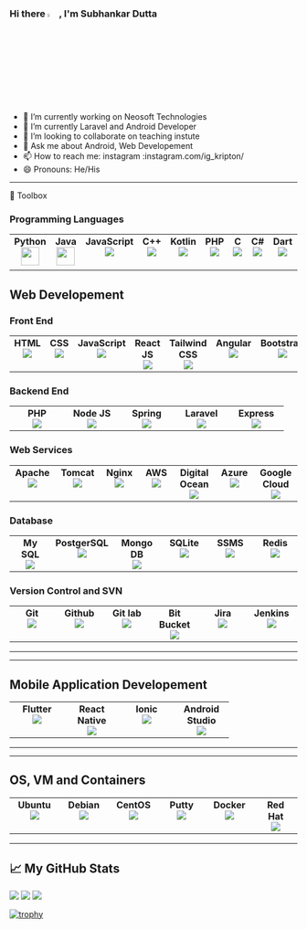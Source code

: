 ### Hi there <img src="https://raw.githubusercontent.com/nixin72/nixin72/master/wave.gif" width="4%" height="4%" >, I'm Subhankar Dutta

- 🔭 I’m currently working on Neosoft Technologies                                               
- 🌱 I’m currently Laravel and Android Developer
- 👯 I’m looking to collaborate on teaching instute
- 💬 Ask me about Android, Web Developement 
- 📫 How to reach me: instagram :instagram.com/ig_kripton/ 
- 😄 Pronouns: He/His
---

🧰 Toolbox

### Programming Languages 

<table>
        <tbody>
            <tr valign="top">
                <td width="80px" align="center">
                <span><strong>Python</strong></span><br>
                <img height="32px" src="https://cdn.jsdelivr.net/gh/devicons/devicon/icons/python/python-original.svg">
                </td>
                <td width="80px" align="center">
                <span><strong>Java</strong></span><br>
                <img height="32" src="https://cdn.jsdelivr.net/gh/devicons/devicon/icons/java/java-original.svg">
                </td>
                <td width="80px" align="center">
                <span><strong>JavaScript</strong></span><br>
                <img src="https://cdn.jsdelivr.net/gh/devicons/devicon/icons/javascript/javascript-original.svg" />    
                </td>
                <td width="80px" align="center">
                <span><strong>C++</strong></span><br>
                <img src="https://cdn.jsdelivr.net/gh/devicons/devicon/icons/cplusplus/cplusplus-original.svg" />    
                </td>
                <td width="80px" align="center">
                <span><strong>Kotlin</strong></span><br>
                <img src="https://cdn.jsdelivr.net/gh/devicons/devicon/icons/kotlin/kotlin-original.svg" />
                </td>
                <td width="80px" align="center">
                <span><strong>PHP</strong></span><br>
                <img src="https://cdn.jsdelivr.net/gh/devicons/devicon/icons/php/php-plain.svg" />
                </td>
                <td width="80px" align="center">
                <span><strong>C</strong></span><br>
                <img src="https://cdn.jsdelivr.net/gh/devicons/devicon/icons/c/c-original.svg" />
                </td>
                <td width="80px" align="center">
                <span><strong>C#</strong></span><br>
                <img src="https://cdn.jsdelivr.net/gh/devicons/devicon/icons/csharp/csharp-original.svg" />
                </td>
                <td width="80px" align="center">
                <span><strong>Dart</strong></span><br>
                <img src="https://cdn.jsdelivr.net/gh/devicons/devicon/icons/dart/dart-original.svg" />
                </td>
                <td width="80px" align="center">
                <span><strong>Type Script</strong></span><br>
                <img src="https://cdn.jsdelivr.net/gh/devicons/devicon/icons/typescript/typescript-original.svg" />
                </td>
            </tr>
        </tbody>
    </table>
    
## Web Developement

### Front End

<table>
        <tbody>
            <tr valign="top">
                <td width="80px" align="center">
                <span><strong>HTML</strong></span><br>
                <img src="https://cdn.jsdelivr.net/gh/devicons/devicon/icons/html5/html5-original.svg" />
                </td>
                <td width="80px" align="center">
                <span><strong>CSS</strong></span><br>
                <img src="https://cdn.jsdelivr.net/gh/devicons/devicon/icons/css3/css3-original.svg" />
                </td>
                <td width="80px" align="center">
                <span><strong>JavaScript</strong></span><br>
                <img src="https://cdn.jsdelivr.net/gh/devicons/devicon/icons/javascript/javascript-original.svg" />    
                </td>
                <td width="80px" align="center">
                <span><strong>React JS</strong></span><br>
                <img src="https://cdn.jsdelivr.net/gh/devicons/devicon/icons/react/react-original.svg" />
                </td>
                <td width="80px" align="center">
                <span><strong>Tailwind CSS</strong></span><br>
                <img src="https://cdn.jsdelivr.net/gh/devicons/devicon/icons/tailwindcss/tailwindcss-plain.svg" />
                </td>
                <td width="80px" align="center">
                <span><strong>Angular</strong></span><br>
                <img src="https://cdn.jsdelivr.net/gh/devicons/devicon/icons/angularjs/angularjs-original.svg" />
                </td>
                <td width="80px" align="center">
                <span><strong>Bootstrap</strong></span><br>
                <img src="https://cdn.jsdelivr.net/gh/devicons/devicon/icons/bootstrap/bootstrap-original.svg" />
                </td>
                <td width="80px" align="center">
                <span><strong>JQuery</strong></span><br>
                <img src="https://cdn.jsdelivr.net/gh/devicons/devicon/icons/jquery/jquery-original.svg" />
                </td>
                <td width="80px" align="center">
                <span><strong>MUI</strong></span><br>
                <img src="https://cdn.jsdelivr.net/gh/devicons/devicon/icons/materialui/materialui-original.svg" />    
                </td>
                <td width="80px" align="center">
                <span><strong>Next JS</strong></span><br>
                <img src="https://cdn.jsdelivr.net/gh/devicons/devicon/icons/nextjs/nextjs-original.svg" />
                </td>
                <td width="80px" align="center">
                <span><strong>SASS</strong></span><br>
                <img src="https://cdn.jsdelivr.net/gh/devicons/devicon/icons/sass/sass-original.svg" />
                </td>
                <td width="80px" align="center">
                <span><strong>Three JS</strong></span><br>
                <img src="https://cdn.jsdelivr.net/gh/devicons/devicon/icons/threejs/threejs-original.svg" />
                </td>
                <td width="80px" align="center">
                <span><strong>Vue js</strong></span><br>
                <img src="https://cdn.jsdelivr.net/gh/devicons/devicon/icons/vuejs/vuejs-original.svg" />
                </td>
                <td width="80px" align="center">
                <span><strong>Redux</strong></span><br>
                 <img src="https://cdn.jsdelivr.net/gh/devicons/devicon/icons/redux/redux-original.svg" />
                 </td>
            </tr>
        </tbody>
    </table>

### Backend End

<table>
        <tbody>
            <tr valign="top">
                <td width="80px" align="center">
                <span><strong>PHP</strong></span><br>
                <img src="https://cdn.jsdelivr.net/gh/devicons/devicon/icons/php/php-original.svg" />
                </td>
                <td width="80px" align="center">
                <span><strong>Node JS</strong></span><br>
                <img src="https://cdn.jsdelivr.net/gh/devicons/devicon/icons/nodejs/nodejs-original-wordmark.svg" />
                </td>
                <td width="80px" align="center">
                <span><strong>Spring</strong></span><br>
                <img src="https://cdn.jsdelivr.net/gh/devicons/devicon/icons/spring/spring-original-wordmark.svg" />
                </td>
                <td width="80px" align="center">
                <span><strong>Laravel</strong></span><br>
                <img src="https://cdn.jsdelivr.net/gh/devicons/devicon/icons/laravel/laravel-plain.svg" />    
                </td>
                <td width="80px" align="center">
                <span><strong>Express</strong></span><br>
                <img src="https://cdn.jsdelivr.net/gh/devicons/devicon/icons/express/express-original-wordmark.svg" />
                </td>
            </tr>
        </tbody>
    </table>
    
### Web Services


<table>
        <tbody>
            <tr valign="top">
                <td width="80px" align="center">
                <span><strong>Apache</strong></span><br>
                <img src="https://cdn.jsdelivr.net/gh/devicons/devicon/icons/apache/apache-original-wordmark.svg" />
                </td>
                <td width="80px" align="center">
                <span><strong>Tomcat</strong></span><br>
                <img src="https://cdn.jsdelivr.net/gh/devicons/devicon/icons/tomcat/tomcat-original-wordmark.svg" />
                </td>
                <td width="80px" align="center">
                <span><strong>Nginx</strong></span><br>
                <img src="https://cdn.jsdelivr.net/gh/devicons/devicon/icons/nginx/nginx-original.svg" />    
                </td>
                <td width="80px" align="center">
                <span><strong>AWS</strong></span><br>
                <img src="https://cdn.jsdelivr.net/gh/devicons/devicon/icons/amazonwebservices/amazonwebservices-original-wordmark.svg" />
                </td>
                <td width="80px" align="center">
                <span><strong>Digital Ocean</strong></span><br>
                <img src="https://cdn.jsdelivr.net/gh/devicons/devicon/icons/digitalocean/digitalocean-original-wordmark.svg" />
                </td>
                <td width="80px" align="center">
                <span><strong>Azure</strong></span><br>
                <img src="https://cdn.jsdelivr.net/gh/devicons/devicon/icons/azure/azure-original-wordmark.svg" />
                </td>
                <td width="80px" align="center">
                <span><strong>Google Cloud</strong></span><br>
                <img src="https://cdn.jsdelivr.net/gh/devicons/devicon/icons/googlecloud/googlecloud-original.svg" />
                </td>
            </tr>
        </tbody>
    </table>
    
### Database

<table>
        <tbody>
            <tr valign="top">
                <td width="80px" align="center">
                <span><strong>My SQL</strong></span><br>
                <img src="https://cdn.jsdelivr.net/gh/devicons/devicon/icons/mysql/mysql-original-wordmark.svg" />
                </td>
                <td width="80px" align="center">
                <span><strong>PostgerSQL</strong></span><br>
                <img src="https://cdn.jsdelivr.net/gh/devicons/devicon/icons/postgresql/postgresql-original-wordmark.svg" />
                </td>
                <td width="80px" align="center">
                <span><strong>Mongo DB</strong></span><br>
                <img src="https://cdn.jsdelivr.net/gh/devicons/devicon/icons/mongodb/mongodb-original-wordmark.svg" />
                </td>
                <td width="80px" align="center">
                <span><strong>SQLite</strong></span><br>
                <img src="https://cdn.jsdelivr.net/gh/devicons/devicon/icons/sqlite/sqlite-original-wordmark.svg" />
                </td>
                <td width="80px" align="center">
                <span><strong>SSMS</strong></span><br>
                <img src="https://cdn.jsdelivr.net/gh/devicons/devicon/icons/microsoftsqlserver/microsoftsqlserver-plain-wordmark.svg" />
                </td>
                <td width="80px" align="center">
                <span><strong>Redis</strong></span><br>
                <img src="https://cdn.jsdelivr.net/gh/devicons/devicon/icons/redis/redis-original-wordmark.svg" />
                </td>
            </tr>
        </tbody>
    </table>
    
### Version Control and SVN

<table>
        <tbody>
            <tr valign="top">
                <td width="80px" align="center">
                <span><strong>Git</strong></span><br>
                <img src="https://cdn.jsdelivr.net/gh/devicons/devicon/icons/git/git-original.svg" />
                </td>
                <td width="80px" align="center">
                <span><strong>Github</strong></span><br>
                <img src="https://cdn.jsdelivr.net/gh/devicons/devicon/icons/github/github-original-wordmark.svg" />
                </td>
                <td width="80px" align="center">
                <span><strong>Git lab</strong></span><br>
                <img src="https://cdn.jsdelivr.net/gh/devicons/devicon/icons/gitlab/gitlab-original-wordmark.svg" />
                </td>
                <td width="80px" align="center">
                <span><strong>Bit Bucket</strong></span><br>
                <img src="https://cdn.jsdelivr.net/gh/devicons/devicon/icons/bitbucket/bitbucket-original-wordmark.svg" />
                </td>
                <td width="80px" align="center">
                <span><strong>Jira</strong></span><br>
                <img src="https://cdn.jsdelivr.net/gh/devicons/devicon/icons/jira/jira-original-wordmark.svg" />
                </td>
                <td width="80px" align="center">
                <span><strong>Jenkins</strong></span><br>
                <img src="https://cdn.jsdelivr.net/gh/devicons/devicon/icons/jenkins/jenkins-original.svg" />
                </td>
            </tr>
        </tbody>
    </table>

---

---

## Mobile Application Developement

<table>
        <tbody>
            <tr valign="top">
                <td width="80px" align="center">
                <span><strong>Flutter</strong></span><br>
                <img src="https://cdn.jsdelivr.net/gh/devicons/devicon/icons/flutter/flutter-original.svg" />
                </td>
                <td width="80px" align="center">
                <span><strong>React Native</strong></span><br>
                <img src="https://cdn.jsdelivr.net/gh/devicons/devicon/icons/react/react-original.svg" />
                </td>
                <td width="80px" align="center">
                <span><strong>Ionic</strong></span><br>
                <img src="https://cdn.jsdelivr.net/gh/devicons/devicon/icons/ionic/ionic-original-wordmark.svg" />
                </td>
                <td width="80px" align="center">
                <span><strong>Android Studio</strong></span><br>
                <img src="https://cdn.jsdelivr.net/gh/devicons/devicon/icons/androidstudio/androidstudio-original.svg" />
                </td>
            </tr>
        </tbody>
    </table>
    
---

---

## OS, VM and Containers

<table>
        <tbody>
            <tr valign="top">
                <td width="80px" align="center">
                <span><strong>Ubuntu</strong></span><br>
                <img src="https://cdn.jsdelivr.net/gh/devicons/devicon/icons/ubuntu/ubuntu-plain-wordmark.svg" />
                </td>
                <td width="80px" align="center">
                <span><strong>Debian</strong></span><br>
                <img src="https://cdn.jsdelivr.net/gh/devicons/devicon/icons/debian/debian-original.svg" />
                </td>
                <td width="80px" align="center">
                <span><strong>CentOS</strong></span><br>
                <img src="https://cdn.jsdelivr.net/gh/devicons/devicon/icons/centos/centos-original.svg" />
                </td>
                <td width="80px" align="center">
                <span><strong>Putty</strong></span><br>
                <img src="https://cdn.jsdelivr.net/gh/devicons/devicon/icons/putty/putty-original.svg" />
                </td>
                <td width="80px" align="center">
                <span><strong>Docker</strong></span><br>
                <img src="https://cdn.jsdelivr.net/gh/devicons/devicon/icons/docker/docker-original-wordmark.svg" />
                </td>
                <td width="80px" align="center">
                <span><strong>Red Hat</strong></span><br>
                <img src="https://cdn.jsdelivr.net/gh/devicons/devicon/icons/redhat/redhat-original-wordmark.svg" />
                </td>
            </tr>
        </tbody>
    </table>
    
---

## &#x1f4c8; My GitHub Stats

<img src ="https://github-readme-stats.vercel.app/api?username=Kripton0810&&show_icons=true&title_color=ffffff&icon_color=bb2acf&text_color=daf7dc&bg_color=151515">

<img src="https://github-readme-streak-stats.herokuapp.com/?user=Kripton0810"/>


<img src="https://github-readme-stats.vercel.app/api/top-langs?username=Kripton0810&layout=compact"/>

[![trophy](https://github-profile-trophy.vercel.app/?username=kripton0810&theme=radical)](https://github.com/kripton0810/github-profile-trophy)


